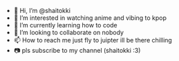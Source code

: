 - 👋 Hi, I’m @shaitokki
- 👀 I’m interested in watching anime and vibing to kpop
- 🌱 I’m currently learning how to code
- 💞️ I’m looking to collaborate on nobody 
- 📫 How to reach me just fly to juipter ill be there chilling
- 📷 pls subscribe to my channel (shaitokki :3)
<!---
shaitokki/shaitokki is a ✨ special ✨ repository because its `README.md` (this file) appears on your GitHub profile.
You can click the Preview link to take a look at your changes.
--->
